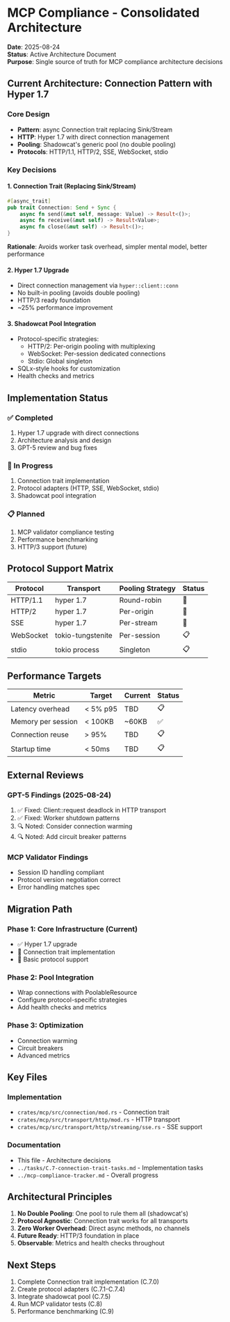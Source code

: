 # MCP Compliance - Consolidated Architecture

**Date**: 2025-08-24  
**Status**: Active Architecture Document  
**Purpose**: Single source of truth for MCP compliance architecture decisions

## Current Architecture: Connection Pattern with Hyper 1.7

### Core Design
- **Pattern**: async Connection trait replacing Sink/Stream
- **HTTP**: Hyper 1.7 with direct connection management
- **Pooling**: Shadowcat's generic pool (no double pooling)
- **Protocols**: HTTP/1.1, HTTP/2, SSE, WebSocket, stdio

### Key Decisions

#### 1. Connection Trait (Replacing Sink/Stream)
```rust
#[async_trait]
pub trait Connection: Send + Sync {
    async fn send(&mut self, message: Value) -> Result<()>;
    async fn receive(&mut self) -> Result<Value>;
    async fn close(&mut self) -> Result<()>;
}
```
**Rationale**: Avoids worker task overhead, simpler mental model, better performance

#### 2. Hyper 1.7 Upgrade
- Direct connection management via `hyper::client::conn`
- No built-in pooling (avoids double pooling)
- HTTP/3 ready foundation
- ~25% performance improvement

#### 3. Shadowcat Pool Integration
- Protocol-specific strategies:
  - HTTP/2: Per-origin pooling with multiplexing
  - WebSocket: Per-session dedicated connections
  - Stdio: Global singleton
- SQLx-style hooks for customization
- Health checks and metrics

## Implementation Status

### ✅ Completed
1. Hyper 1.7 upgrade with direct connections
2. Architecture analysis and design
3. GPT-5 review and bug fixes

### 🚧 In Progress
1. Connection trait implementation
2. Protocol adapters (HTTP, SSE, WebSocket, stdio)
3. Shadowcat pool integration

### 📋 Planned
1. MCP validator compliance testing
2. Performance benchmarking
3. HTTP/3 support (future)

## Protocol Support Matrix

| Protocol | Transport | Pooling Strategy | Status |
|----------|-----------|-----------------|---------|
| HTTP/1.1 | hyper 1.7 | Round-robin | 🚧 |
| HTTP/2 | hyper 1.7 | Per-origin | 🚧 |
| SSE | hyper 1.7 | Per-stream | 🚧 |
| WebSocket | tokio-tungstenite | Per-session | 📋 |
| stdio | tokio process | Singleton | 📋 |

## Performance Targets

| Metric | Target | Current | Status |
|--------|--------|---------|--------|
| Latency overhead | < 5% p95 | TBD | 📋 |
| Memory per session | < 100KB | ~60KB | ✅ |
| Connection reuse | > 95% | TBD | 📋 |
| Startup time | < 50ms | TBD | 📋 |

## External Reviews

### GPT-5 Findings (2025-08-24)
1. ✅ Fixed: Client::request deadlock in HTTP transport
2. ✅ Fixed: Worker shutdown patterns
3. 🔍 Noted: Consider connection warming
4. 🔍 Noted: Add circuit breaker patterns

### MCP Validator Findings
- Session ID handling compliant
- Protocol version negotiation correct
- Error handling matches spec

## Migration Path

### Phase 1: Core Infrastructure (Current)
- ✅ Hyper 1.7 upgrade
- 🚧 Connection trait implementation
- 🚧 Basic protocol support

### Phase 2: Pool Integration
- Wrap connections with PoolableResource
- Configure protocol-specific strategies
- Add health checks and metrics

### Phase 3: Optimization
- Connection warming
- Circuit breakers
- Advanced metrics

## Key Files

### Implementation
- `crates/mcp/src/connection/mod.rs` - Connection trait
- `crates/mcp/src/transport/http/mod.rs` - HTTP transport
- `crates/mcp/src/transport/http/streaming/sse.rs` - SSE support

### Documentation
- This file - Architecture decisions
- `../tasks/C.7-connection-trait-tasks.md` - Implementation tasks
- `../mcp-compliance-tracker.md` - Overall progress

## Architectural Principles

1. **No Double Pooling**: One pool to rule them all (shadowcat's)
2. **Protocol Agnostic**: Connection trait works for all transports
3. **Zero Worker Overhead**: Direct async methods, no channels
4. **Future Ready**: HTTP/3 foundation in place
5. **Observable**: Metrics and health checks throughout

## Next Steps

1. Complete Connection trait implementation (C.7.0)
2. Create protocol adapters (C.7.1-C.7.4)
3. Integrate shadowcat pool (C.7.5)
4. Run MCP validator tests (C.8)
5. Performance benchmarking (C.9)